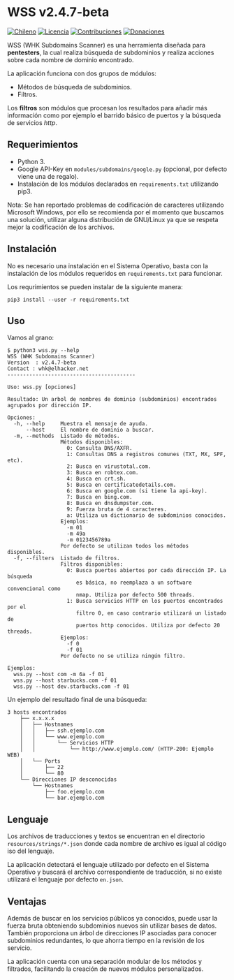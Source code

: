 # WSS v2.4.7-beta

[![Chileno](https://img.shields.io/badge/From-Chile-blue.svg)](https://es.wikipedia.org/wiki/Chile)
[![Licencia](https://img.shields.io/badge/license-GPL%20(%3E%3D%202)-blue.svg)](https://www.gnu.org/licenses/gpl-3.0.html)
[![Contribuciones](https://img.shields.io/badge/contributions-welcome-blue.svg)](https://github.com/WHK102/wss/issues)
[![Donaciones](https://img.shields.io/badge/Donate-PayPal-blue.svg)](https://paypal.me/whk102)

WSS (WHK Subdomains Scanner) es una herramienta diseñada para **pentesters**, la
cual realiza búsqueda de subdominios y realiza acciones sobre cada nombre de
dominio encontrado.

La aplicación funciona con dos grupos de módulos:

- Métodos de búsqueda de subdominios.
- Filtros.

Los **filtros** son módulos que procesan los resultados para añadir más
información como por ejemplo el barrido básico de puertos y la búsqueda de
servicios *http*.


## Requerimientos

- Python 3.
- Google API-Key en `modules/subdomains/google.py` (opcional, por defecto viene
  una de regalo).
- Instalación de los módulos declarados en `requirements.txt` utilizando pip3.

Nota: Se han reportado problemas de codificación de caracteres utilizando
Microsoft Windows, por ello se recomienda por el momento que buscamos una
solución, utilizar alguna distribución de GNU/Linux ya que se respeta mejor
la codificación de los archivos.


## Instalación

No es necesario una instalación en el Sistema Operativo, basta con la
instalación de los módulos requeridos en `requirements.txt` para funcionar.

Los requrimientos se pueden instalar de la siguiente manera:

    pip3 install --user -r requirements.txt


## Uso

Vamos al grano:

    $ python3 wss.py --help
    WSS (WHK Subdomains Scanner)
    Version  : v2.4.7-beta
    Contact : whk@elhacker.net
    -----------------------------------------
       
    Uso: wss.py [opciones]
       
    Resultado: Un arbol de nombres de dominio (subdominios) encontrados 
    agrupados por dirección IP.
       
    Opciones:
      -h, --help     Muestra el mensaje de ayuda.
          --host     El nombre de dominio a buscar.
      -m, --methods  Listado de métodos.
                     Métodos disponibles:
                       0: Consulta DNS/AXFR.
                       1: Consultas DNS a registros comunes (TXT, MX, SPF, etc).
                       2: Busca en virustotal.com.
                       3: Busca en robtex.com.
                       4: Busca en crt.sh.
                       5: Busca en certificatedetails.com.
                       6: Busca en google.com (si tiene la api-key).
                       7: Busca en bing.com.
                       8: Busca en dnsdumpster.com.
                       9: Fuerza bruta de 4 caracteres.
                       a: Utiliza un dictionario de subdominios conocidos.
                     Ejemplos:
                       -m 01
                       -m 49a
                       -m 0123456789a
                     Por defecto se utilizan todos los métodos disponibles.
      -f, --filters  Listado de filtros.
                     Filtros disponibles:
                       0: Busca puertos abiertos por cada dirección IP. La búsqueda
                          es básica, no reemplaza a un software convencional como
                          nmap. Utiliza por defecto 500 threads.
                       1: Busca servicios HTTP en los puertos encontrados por el
                          filtro 0, en caso contrario utilizará un listado de
                          puertos http conocidos. Utiliza por defecto 20 threads.
                     Ejemplos:
                       -f 0
                       -f 01
                     Por defecto no se utiliza ningún filtro.
       
    Ejemplos:
      wss.py --host com -m 6a -f 01
      wss.py --host starbucks.com -f 01
      wss.py --host dev.starbucks.com -f 01

Un ejemplo del resultado final de una búsqueda:

    3 hosts encontrados
        ├── x.x.x.x
        │   ├── Hostnames
        │   │   ├── ssh.ejemplo.com
        │   │   └── www.ejemplo.com
        │   │       └── Servicios HTTP
        │   │           └── http://www.ejemplo.com/ (HTTP-200: Ejemplo WEB)
        │   └── Ports
        │       ├── 22
        │       └── 80
        └── Direcciones IP desconocidas
            └── Hostnames
                ├── foo.ejemplo.com
                └── bar.ejemplo.com
    

## Lenguaje

Los archivos de traducciones y textos se encuentran en el directorio
`resources/strings/*.json` donde cada nombre de archivo es igual al código iso
del lenguaje.

La aplicación detectará el lenguaje utilizado por defecto en el Sistema
Operativo y buscará el archivo correspondiente de traducción, si no existe
utilizará el lenguaje por defecto `en.json`.


## Ventajas

Además de buscar en los servicios públicos ya conocidos, puede usar la fuerza
bruta obteniendo subdominios nuevos sin utilizar bases de datos. También
proporciona un árbol de direcciones IP asociadas para conocer subdominios
redundantes, lo que ahorra tiempo en la revisión de los servicio.

La aplicación cuenta con una separación modular de los métodos y filtrados,
facilitando la creación de nuevos módulos personalizados.
